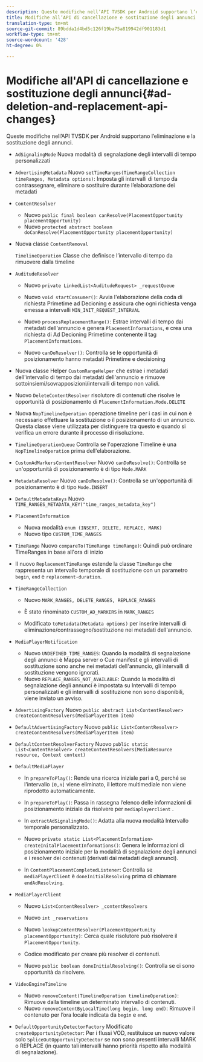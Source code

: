 ```yaml
---
description: Queste modifiche nell’API TVSDK per Android supportano l’eliminazione e la sostituzione degli annunci.
title: Modifiche all’API di cancellazione e sostituzione degli annunci
translation-type: tm+mt
source-git-commit: 89bdda1d4bd5c126f19ba75a819942df901183d1
workflow-type: tm+mt
source-wordcount: '428'
ht-degree: 0%

---
```



# Modifiche all&#39;API di cancellazione e sostituzione degli annunci{#ad-deletion-and-replacement-api-changes}

Queste modifiche nell’API TVSDK per Android supportano l’eliminazione e la sostituzione degli annunci.

* `AdSignalingMode` Nuova modalità di segnalazione degli intervalli di tempo personalizzati

* `AdvertisingMetadata` Nuovo  `setTimeRanges(TimeRangeCollection timeRanges, Metadata options)`: Imposta gli intervalli di tempo da contrassegnare, eliminare o sostituire durante l’elaborazione dei metadati

* `ContentResolver`

   * Nuovo `public final boolean canResolve(PlacementOpportunity placementOpportunity)`
   * Nuovo `protected abstract boolean doCanResolve(PlacementOpportunity placementOpportunity)`

* Nuova classe `ContentRemoval`

   `TimelineOperation` Classe che definisce l’intervallo di tempo da rimuovere dalla timeline

* `AuditudeResolver`

   * Nuovo `private LinkedList<AuditudeRequest> _requestQueue`
   * Nuovo `void startConsumer()`: Avvia l&#39;elaborazione della coda di richiesta Primetime ad Decioning e assicura che ogni richiesta venga emessa a intervalli `MIN_INIT_REQUEST_INTERVAL`

   * Nuovo `processReplacementRange()`: Estrae intervalli di tempo dai metadati dell&#39;annuncio e genera `PlacementInformations`, e crea una richiesta di Ad Decioning Primetime contenente il tag `PlacementInformations`.

   * Nuovo `canDoResolver()`: Controlla se le opportunità di posizionamento hanno metadati Primetime e decisioning

* Nuova classe Helper `CustomRangeHelper` che estrae i metadati dell&#39;intervallo di tempo dai metadati dell&#39;annuncio e rimuove sottoinsiemi/sovrapposizioni/intervalli di tempo non validi.

* Nuovo `DeleteContentResolver` risolutore di contenuti che risolve le opportunità di posizionamento di `PlacementInformation.Mode.DELETE`

* Nuova `NopTimelineOperation` operazione timeline per i casi in cui non è necessario effettuare la sostituzione o il posizionamento di un annuncio. Questa classe viene utilizzata per distinguere tra questo e quando si verifica un errore durante il processo di risoluzione.

* `TimelineOperationQueue` Controlla se l&#39;operazione Timeline è una  `NopTimelineOperation` prima dell&#39;elaborazione.

* `CustomAdMarkersContentResolver` Nuovo  `canDoResolve()`: Controlla se un&#39;opportunità di posizionamento è di tipo  `Mode.MARK`

* `MetadataResolver` Nuovo  `canDoResolve()`: Controlla se un&#39;opportunità di posizionamento è di tipo  `Mode.INSERT`

* `DefaultMetadataKeys` Nuovo  `TIME_RANGES_METADATA_KEY("time_ranges_metadata_key")`

* `PlacementInformation`

   * Nuova modalità `enum (INSERT, DELETE, REPLACE, MARK)`
   * Nuovo tipo `CUSTOM_TIME_RANGES`

* `TimeRange` Nuovo  `compareTo(TimeRange timeRange)`: Quindi può ordinare TimeRanges in base all&#39;ora di inizio

* Il nuovo `ReplacementTimeRange` estende la classe `TimeRange` che rappresenta un intervallo temporale di sostituzione con un parametro `begin`, `end` e `replacement-duration`.

* `TimeRangeCollection`

   * Nuovo `MARK_RANGES, DELETE_RANGES, REPLACE_RANGES`
   * È stato rinominato `CUSTOM_AD_MARKERS` in `MARK_RANGES`

   * Modificato `toMetadata(Metadata options)` per inserire intervalli di eliminazione/contrassegno/sostituzione nei metadati dell&#39;annuncio.

* `MediaPlayerNotification`

   * Nuovo `UNDEFINED_TIME_RANGES`: Quando la modalità di segnalazione degli annunci è Mappa server o Cue manifest e gli intervalli di sostituzione sono anche nei metadati dell&#39;annuncio, gli intervalli di sostituzione vengono ignorati.
   * Nuovo `REPLACE_RANGES_NOT_AVAILABLE`: Quando la modalità di segnalazione degli annunci è impostata su Intervalli di tempo personalizzati e gli intervalli di sostituzione non sono disponibili, viene inviato un avviso.

* `AdvertisingFactory` Nuovo  `public abstract List<ContentResolver> createContentResolvers(MediaPlayerItem item)`

* `DefaultAdvertisingFactory` Nuovo  `public List<ContentResolver> createContentResolvers(MediaPlayerItem item)`

* `DefaultContentResolverFactory` Nuovo  `public static List<ContentResolver> createContentResolvers(MediaResource resource, Context context)`

* `DefaultMediaPlayer`

   * In `prepareToPlay()`: Rende una ricerca iniziale pari a 0, perché se l’intervallo `[0,n]` viene eliminato, il lettore multimediale non viene riprodotto automaticamente.

   * In `prepareToPlay()`: Passa in rassegna l’elenco delle informazioni di posizionamento iniziale da risolvere per `mediaplayerclient` .

   * In `extractAdSignalingMode()`: Adatta alla nuova modalità Intervallo temporale personalizzato.
   * Nuovo `private static List<PlacementInformation> createInitalPlacementInformations()`: Genera le informazioni di posizionamento iniziale per la modalità di segnalazione degli annunci e i resolver dei contenuti (derivati dai metadati degli annunci).
   * In `ContentPlacementCompletedListener`: Controlla se `mediaPlayerClient` è `doneInitialResolving` prima di chiamare `endAdResolving`.

* `MediaPlayerClient`

   * Nuovo `List<ContentResolver> _contentResolvers`
   * Nuovo `int _reservations`
   * Nuovo `lookupContentResolver(PlacementOpportunity placementOpportunity)`: Cerca quale risolutore può risolvere il `PlacementOpportunity`.

   * Codice modificato per creare più resolver di contenuti.
   * Nuovo `public boolean doneInitialResolving()`: Controlla se ci sono opportunità da risolvere.

* `VideoEngineTimeline`

   * Nuovo `removeContent(TimelineOperation timelineOperation)`: Rimuove dalla timeline un determinato intervallo di contenuti.
   * Nuovo `removeContentByLocalTime(long begin, long end)`: Rimuove il contenuto per l’ora locale indicata da `begin` e `end`.

* `DefaultOpportunityDetectorFactory` Modificato  `createOpportunityDetector`: Per i flussi VOD, restituisce un nuovo valore solo  `SpliceOutOpportunityDetector` se non sono presenti intervalli MARK o REPLACE (in quanto tali intervalli hanno priorità rispetto alla modalità di segnalazione).

